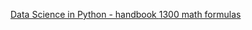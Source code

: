 [Data Science in Python - handbook ](https://jakevdp.github.io/PythonDataScienceHandbook/)
[1300 math formulas]()